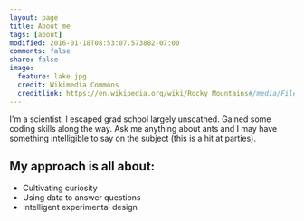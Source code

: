 ```yaml
---
layout: page
title: About me
tags: [about]
modified: 2016-01-18T08:53:07.573882-07:00
comments: false
share: false
image:
  feature: lake.jpg
  credit: Wikimedia Commons
  creditlink: https://en.wikipedia.org/wiki/Rocky_Mountains#/media/File:Moraine_Lake_17092005.jpg
---
```


I'm a scientist. I escaped grad school largely unscathed. Gained some coding skills along the way. Ask me anything about ants and I may have something intelligible to say on the subject (this is a hit at parties). 

## My approach is all about:

* Cultivating curiosity
* Using data to answer questions
* Intelligent experimental design
